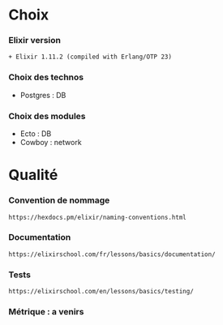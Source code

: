 # Choix
### Elixir version
	+ Elixir 1.11.2 (compiled with Erlang/OTP 23)
### Choix des technos
* Postgres : DB
### Choix des modules
* Ecto : DB
* Cowboy : network

# Qualité
### Convention de nommage
	https://hexdocs.pm/elixir/naming-conventions.html

### Documentation
	https://elixirschool.com/fr/lessons/basics/documentation/

### Tests
	https://elixirschool.com/en/lessons/basics/testing/

### Métrique : a venirs
